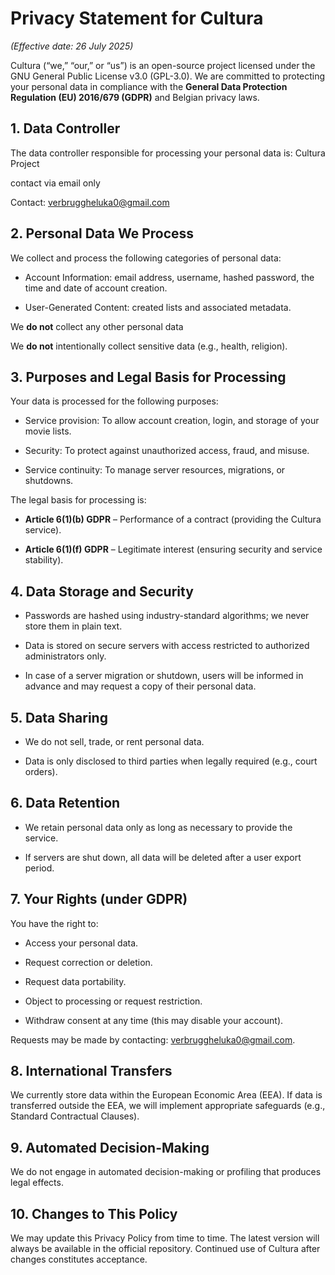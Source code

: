 # Privacy Statement for Cultura
*(Effective date: 26 July 2025)*

Cultura (“we,” “our,” or “us”) is an open-source project licensed under the GNU General Public License v3.0 (GPL-3.0). We are committed to protecting your personal data in compliance with the **General Data Protection Regulation (EU) 2016/679 (GDPR)** and Belgian privacy laws.

## 1. Data Controller
The data controller responsible for processing your personal data is:
Cultura Project

contact via email only

Contact: verbruggheluka0@gmail.com

## 2. Personal Data We Process
We collect and process the following categories of personal data:

- Account Information: email address, username, hashed password, the time and date of account creation.

- User-Generated Content: created lists and associated metadata.

We **do not** collect any other personal data

We **do not** intentionally collect sensitive data (e.g., health, religion).

## 3. Purposes and Legal Basis for Processing
Your data is processed for the following purposes:

- Service provision: To allow account creation, login, and storage of your movie lists.

- Security: To protect against unauthorized access, fraud, and misuse.

- Service continuity: To manage server resources, migrations, or shutdowns.

The legal basis for processing is:

 - **Article 6(1)(b) GDPR** – Performance of a contract (providing the Cultura service).

 - **Article 6(1)(f) GDPR** – Legitimate interest (ensuring security and service stability).

## 4. Data Storage and Security
- Passwords are hashed using industry-standard algorithms; we never store them in plain text.

- Data is stored on secure servers with access restricted to authorized administrators only.

 - In case of a server migration or shutdown, users will be informed in advance and may request a copy of their personal data.

## 5. Data Sharing
 - We do not sell, trade, or rent personal data.

- Data is only disclosed to third parties when legally required (e.g., court orders).

 ## 6. Data Retention
 - We retain personal data only as long as necessary to provide the service.

 - If servers are shut down, all data will be deleted after a user export period.

## 7. Your Rights (under GDPR)
You have the right to:

 - Access your personal data.

 - Request correction or deletion.

 - Request data portability.

 - Object to processing or request restriction.

 - Withdraw consent at any time (this may disable your account).

Requests may be made by contacting: verbruggheluka0@gmail.com.

## 8. International Transfers
We currently store data within the European Economic Area (EEA). If data is transferred outside the EEA, we will implement appropriate safeguards (e.g., Standard Contractual Clauses).

## 9. Automated Decision-Making
We do not engage in automated decision-making or profiling that produces legal effects.

## 10. Changes to This Policy
We may update this Privacy Policy from time to time. The latest version will always be available in the official repository. Continued use of Cultura after changes constitutes acceptance.

